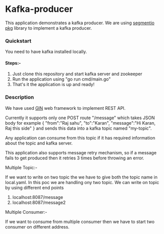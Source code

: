 # Kafka-producer

This application demonstrates a kafka producer. We are using 
[segmentio pkg](github.com/segmentio/kafka-go) library to implement a kafka producer.

### Quickstart

You need to have kafka installed locally.
#### Steps:-
1. Just clone this repository and start kafka server and zookeeper
2. Run the application using "go run cmd/main.go"
3. That's it the application is up and ready!

### Description 

We have used [GIN](https://github.com/gin-gonic/gin) web framework to implement REST API.

Currently it supports only one POST route "/message" which takes JSON body for example 
{
    "from":"Raj sahu",
     "to":"Karan",
    "message":"Hi Karan, Raj this side"
}
and sends this data into a kafka topic named "my-topic".

Any application can consume from this topic if it has required information about the topic and kafka server.

This application also supports message retry mechanism, so if a message fails to get produced then it retries 3 times before throwing an error.


Multiple Topic:-
  
  If we want to write on two topic the we have to give both the topic name in local.yaml. In this poc we are handling ony two topic. We can write on topic by using different end points 

  1. localhost:8087/message
  2. localhost:8087/message2

  Multiple Consumer:-
  
  If we want to consume from multiple consumer then we have to start two consumer on different address. 


